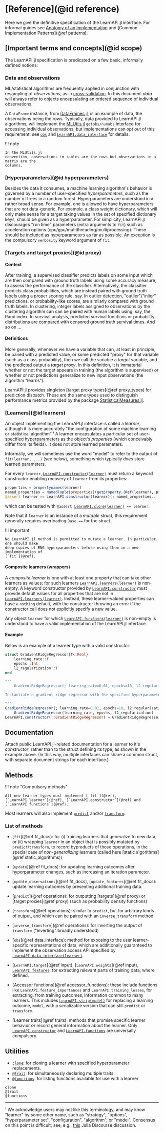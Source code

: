# [Reference](@id reference)

Here we give the definitive specification of the LearnAPI.jl interface. For informal
guides see [Anatomy of an Implementation](@ref) and [Common Implementation
Patterns](@ref patterns).


## [Important terms and concepts](@id scope)

The LearnAPI.jl specification is predicated on a few basic, informally defined notions:


### Data and observations

ML/statistical algorithms are frequently applied in conjunction with resampling of
*observations*, as in
[cross-validation](https://en.wikipedia.org/wiki/Cross-validation_(statistics)). In this
document *data* will always refer to objects encapsulating an ordered sequence of
individual observations.

A `DataFrame` instance, from [DataFrames.jl](https://dataframes.juliadata.org/stable/), is
an example of data, the observations being the rows. Typically, data provided to
LearnAPI.jl algorithms, will implement the
[MLUtils.jl](https://juliaml.github.io/MLUtils.jl/stable) `getobs/numobs` interface for
accessing individual observations, but implementations can opt out of this requirement;
see [`obs`](@ref) and [`LearnAPI.data_interface`](@ref) for details.

!!! note

	In the MLUtils.jl
	convention, observations in tables are the rows but observations in a matrix are the
	columns.

### [Hyperparameters](@id hyperparameters)

Besides the data it consumes, a machine learning algorithm's behavior is governed by a
number of user-specified *hyperparameters*, such as the number of trees in a random
forest. Hyperparameters are understood in a rather broad sense. For example, one is
allowed to have hyperparameters that are not data-generic.  For example, a class weight
dictionary, which will only make sense for a target taking values in the set of specified
dictionary keys, should be given as a hyperparameter. For simplicity, LearnAPI.jl
discourages "run time" parameters (extra arguments to `fit`) such as acceleration
options (cpu/gpu/multithreading/multiprocessing). These should be included as
hyperparameters as far as possible. An exception is the compulsory `verbosity` keyword
argument of `fit`.


### [Targets and target proxies](@id proxy)

#### Context

After training, a supervised classifier predicts labels on some input which are then
compared with ground truth labels using some accuracy measure, to assess the performance
of the classifier. Alternatively, the classifier predicts class probabilities, which are
instead paired with ground truth labels using a proper scoring rule, say. In outlier
detection, "outlier"/"inlier" predictions, or probability-like scores, are similarly
compared with ground truth labels. In clustering, integer labels assigned to observations
by the clustering algorithm can can be paired with human labels using, say, the Rand
index. In survival analysis, predicted survival functions or probability distributions are
compared with censored ground truth survival times. And so on ...

#### Definitions

More generally, whenever we have a variable that can, at least in principle, be paired
with a predicted value, or some predicted "proxy" for that variable (such as a class
probability), then we call the variable a *target* variable, and the predicted output a
*target proxy*. In this definition, it is immaterial whether or not the target appears in
training (the algorithm is supervised) or whether or not predictions generalize to new
input observations (the algorithm "learns").

LearnAPI.jl provides singleton [target proxy types](@ref proxy_types) for prediction
dispatch. These are the same types used to distinguish performance metrics provided by the
package [StatisticalMeasures.jl](https://juliaai.github.io/StatisticalMeasures.jl/dev/).


### [Learners](@id learners)

An object implementing the LearnAPI.jl interface is called a *learner*, although it is
more accurately "the configuration of some machine learning or statistical algorithm".¹ A
learner encapsulates a particular set of user-specified [hyperparameters](@ref) as the
object's *properties* (which conceivably differ from its fields). It does not store
learned parameters.

Informally, we will sometimes use the word "model" to refer to the output of
`fit(learner, ...)` (see below), something which typically *does* store learned
parameters.

For every `learner`, [`LearnAPI.constructor(learner)`](@ref) must return a keyword
constructor enabling recovery of `learner` from its properties:

```julia
properties = propertynames(learner)
named_properties = NamedTuple{properties}(getproperty.(Ref(learner), properties))
@assert learner == LearnAPI.constructor(learner)(; named_properties...)
```

which can be tested with `@assert `[`LearnAPI.clone(learner)`](@ref)` == learner`.

Note that if `learner` is an instance of a *mutable* struct, this requirement
generally requires overloading `Base.==` for the struct.

!!! important

	No LearnAPI.jl method is permitted to mutate a learner. In particular, one should make
	deep copies of RNG hyperparameters before using them in a new implementation of
	[`fit`](@ref).

#### Composite learners (wrappers)

A *composite learner* is one with at least one property that can take other learners as
values; for such learners [`LearnAPI.learners(learner)`](@ref) is non-empty. A keyword
constructor provided by [`LearnAPI.constructor`](@ref) must provide default values for all
properties that are not in [`LearnAPI.learners(learner)`](@ref). Instead, these
learner-valued properties can have a `nothing` default, with the constructor throwing an
error if the constructor call does not explicitly specify a new value.

Any object `learner` for which [`LearnAPI.functions(learner)`](@ref) is non-empty is
understood to have a valid implementation of the LearnAPI.jl interface.

#### Example

Below is an example of a learner type with a valid constructor:

```julia
struct GradientRidgeRegressor{T<:Real}
	learning_rate::T
	epochs::Int
	l2_regularization::T
end

"""
	GradientRidgeRegressor(; learning_rate=0.01, epochs=10, l2_regularization=0.01)

Instantiate a gradient ridge regressor with the specified hyperparameters.

"""
GradientRidgeRegressor(; learning_rate=0.01, epochs=10, l2_regularization=0.01) =
	GradientRidgeRegressor(learning_rate, epochs, l2_regularization)
LearnAPI.constructor(::GradientRidgeRegressor) = GradientRidgeRegressor
```

## Documentation

Attach public LearnAPI.jl-related documentation for a learner to it's *constructor*,
rather than to the struct defining its type, as shown in the example above. (In this way,
multiple interfaces can share a common struct, with separate document strings for each
interface.)

## Methods

!!! note "Compulsory methods"

	All new learner types must implement [`fit`](@ref),
	[`LearnAPI.learner`](@ref), [`LearnAPI.constructor`](@ref) and
	[`LearnAPI.functions`](@ref).

Most learners will also implement [`predict`](@ref) and/or [`transform`](@ref). 

### List of methods

- [`fit`](@ref fit_docs): for (i) training learners that generalize to new
  data; or (ii) wrapping `learner` in an object that is possibly mutated by
  `predict`/`transform`, to record byproducts of those operations, in the special case of
  *non-generalizing* learners (called here [static algorithms](@ref static_algorithms))

- [`update`](@ref fit_docs): for updating learning outcomes after hyperparameter changes,
  such as increasing an iteration parameter.

- [`update_observations`](@ref fit_docs), [`update_features`](@ref fit_docs): update
  learning outcomes by presenting additional training data.

- [`predict`](@ref operations): for outputting [targets](@ref proxy) or [target
  proxies](@ref proxy) (such as probability density functions)

- [`transform`](@ref operations): similar to `predict`, but for arbitrary kinds of output,
  and which can be paired with an `inverse_transform` method

- [`inverse_transform`](@ref operations): for inverting the output of
  `transform` ("inverting" broadly understood)

- [`obs`](@ref data_interface): method for exposing to the user
  learner-specific representations of data, which are additionally guaranteed to
  implement the observation access API specified by
  [`LearnAPI.data_interface(learner)`](@ref).

- [`LearnAPI.target`](@ref input), [`LearnAPI.weights`](@ref input),
  [`LearnAPI.features`](@ref): for extracting relevant parts of training data, where
  defined.

- [Accessor functions](@ref accessor_functions): these include functions like
  `LearnAPI.feature_importances` and `LearnAPI.training_losses`, for extracting, from
  training outcomes, information common to many learners. This includes
  [`LearnAPI.strip(model)`](@ref) for replacing a learning outcome, `model`, with a
  serializable version that can still `predict` or `transform`.

- [Learner traits](@ref traits): methods that promise specific learner behavior or
  record general information about the learner. Only [`LearnAPI.constructor`](@ref) and
  [`LearnAPI.functions`](@ref) are universally compulsory.


## Utilities

- [`clone`](@ref): for cloning a learner with specified hyperparameter replacements.
- [`@trait`](@ref): for simultaneously declaring multiple traits
- [`@functions`](@ref): for listing functions available for use with a learner 

```@docs
clone
@trait
@functions
```

---

¹ We acknowledge users may not like this terminology, and may know "learner" by some other
name, such as "strategy", "options", "hyperparameter set", "configuration", "algorithm",
or "model". Consensus on this point is difficult; see, e.g.,
[this](https://discourse.julialang.org/t/ann-learnapi-jl-proposal-for-a-basement-level-machine-learning-api/93048/20)
Julia Discourse discussion.
